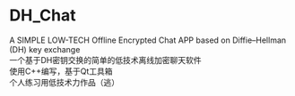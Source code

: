 # DH_Chat
A SIMPLE LOW-TECH Offline Encrypted Chat APP based on Diffie–Hellman (DH) key exchange  
一个基于DH密钥交换的简单的低技术离线加密聊天软件  
使用C++编写，基于Qt工具箱  
个人练习用低技术力作品（逃）  
